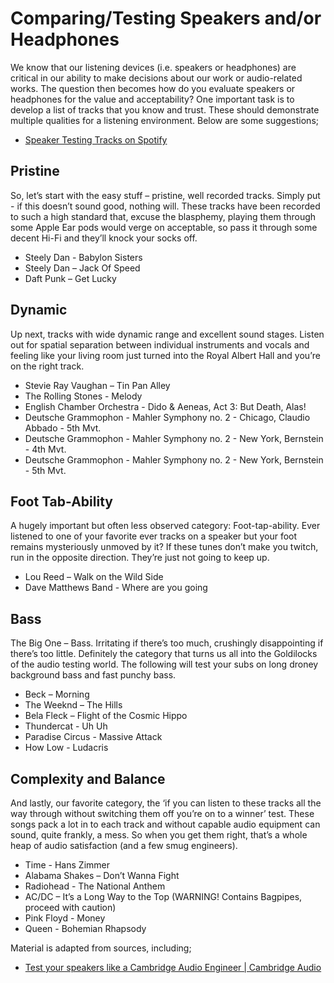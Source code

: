 # Comparing/Testing Speakers and/or Headphones

We know that our listening devices (i.e. speakers or headphones) are critical in our ability to make decisions about our work or audio-related works. The question then becomes how do you evaluate speakers or headphones for the value and acceptability? One important task is to develop a list of tracks that you know and trust. These should demonstrate multiple qualities for a listening environment. Below are some suggestions;

- [Speaker Testing Tracks on Spotify](https://open.spotify.com/user/mmusickm/playlist/6KBJcjjPE2QBem7NVuqVEa?si=gEgwvwn0R9evW-hZuwLvFw)

## Pristine

So, let’s start with the easy stuff – pristine, well recorded tracks.  Simply put - if this doesn’t sound good, nothing will.  These tracks have been recorded to such a high standard that, excuse the blasphemy, playing them through some Apple Ear pods would verge on acceptable, so pass it through some decent Hi-Fi and they’ll knock your socks off.

- Steely Dan - Babylon Sisters
- Steely Dan – Jack Of Speed
- Daft Punk – Get Lucky


## Dynamic

Up next, tracks with wide dynamic range and excellent sound stages. Listen out for spatial separation between individual instruments and vocals and feeling like your living room just turned into the Royal Albert Hall and you’re on the right track.

- Stevie Ray Vaughan – Tin Pan Alley
- The Rolling Stones - Melody
- English Chamber Orchestra - Dido & Aeneas, Act 3: But Death, Alas!
- Deutsche Grammophon - Mahler Symphony no. 2 - Chicago, Claudio Abbado - 5th Mvt.
- Deutsche Grammophon - Mahler Symphony no. 2 - New York, Bernstein - 4th Mvt.
- Deutsche Grammophon - Mahler Symphony no. 2 - New York, Bernstein - 5th Mvt.


## Foot Tab-Ability

A hugely important but often less observed category: Foot-tap-ability. Ever listened to one of your favorite ever tracks on a speaker but your foot remains mysteriously unmoved by it? If these tunes don’t make you twitch, run in the opposite direction. They’re just not going to keep up.

- Lou Reed – Walk on the Wild Side
- Dave Matthews Band - Where are you going


## Bass

The Big One – Bass. Irritating if there’s too much, crushingly disappointing if there’s too little.  Definitely the category that turns us all into the Goldilocks of the audio testing world. The following will test your subs on long droney background bass and fast punchy bass.

- Beck – Morning
- The Weeknd – The Hills
- Bela Fleck – Flight of the Cosmic Hippo
- Thundercat - Uh Uh
- Paradise Circus - Massive Attack
- How Low - Ludacris


## Complexity and Balance

And lastly, our favorite category, the ‘if you can listen to these tracks all the way through without switching them off you’re on to a winner’ test.  These songs pack a lot in to each track and without capable audio equipment can sound, quite frankly, a mess. So when you get them right, that’s a whole heap of audio satisfaction (and a few smug engineers).


- Time - Hans Zimmer
- Alabama Shakes – Don’t Wanna Fight
- Radiohead - The National Anthem
- AC/DC – It’s a Long Way to the Top (WARNING! Contains Bagpipes, proceed with caution)
- Pink Floyd - Money
- Queen - Bohemian Rhapsody



















Material is adapted from sources, including;

- [Test your speakers like a Cambridge Audio Engineer | Cambridge Audio](https://www.cambridgeaudio.com/usa/en/blog/test-your-speakers-cambridge-audio-engineer)
